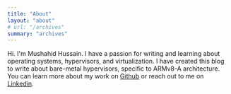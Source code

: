 ```yaml
---
title: "About"
layout: "about"
# url: "/archives"
summary: "archives"
---
```



Hi. I'm Mushahid Hussain. I have a passion for writing and learning about operating systems, hypervisors, and virtualization. I have created this blog to write about bare-metal hypervisors, specific to ARMv8-A architecture. You can learn more about my work on [Github](https://github.com/sikkiladho) or reach out to me on [Linkedin](www.linkedin.com/in/mhussainshar).  
